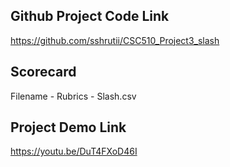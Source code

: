## Github Project Code Link
https://github.com/sshrutii/CSC510_Project3_slash

## Scorecard 
Filename - Rubrics - Slash.csv

## Project Demo Link
https://youtu.be/DuT4FXoD46I